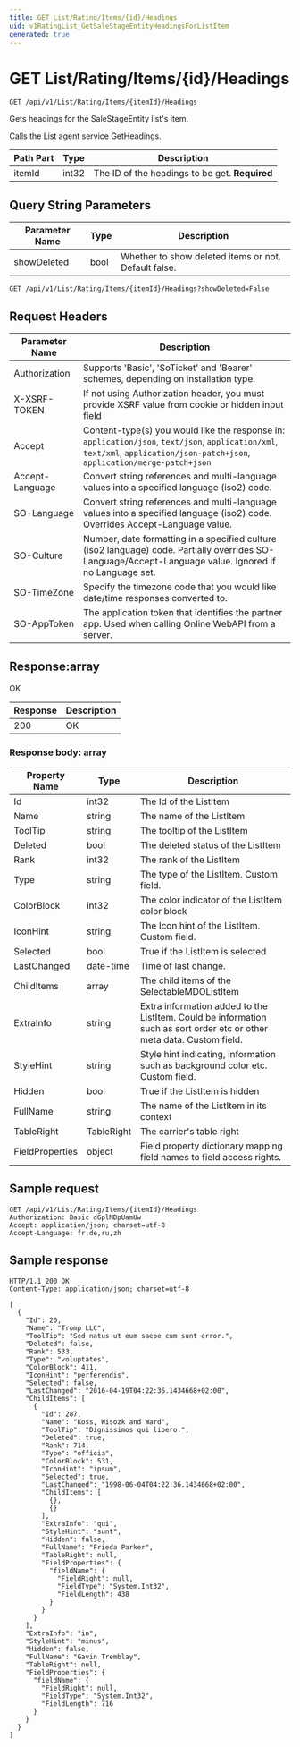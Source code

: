 ```yaml
---
title: GET List/Rating/Items/{id}/Headings
uid: v1RatingList_GetSaleStageEntityHeadingsForListItem
generated: true
---
```


# GET List/Rating/Items/{id}/Headings

```http
GET /api/v1/List/Rating/Items/{itemId}/Headings
```

Gets headings for the SaleStageEntity list's item.


Calls the List agent service GetHeadings.





| Path Part | Type | Description |
|-----------|------|-------------|
| itemId | int32 | The ID of the headings to be get. **Required** |


## Query String Parameters

| Parameter Name | Type |  Description |
|----------------|------|--------------|
| showDeleted | bool |  Whether to show deleted items or not. Default false. |

```http
GET /api/v1/List/Rating/Items/{itemId}/Headings?showDeleted=False
```


## Request Headers

| Parameter Name | Description |
|----------------|-------------|
| Authorization  | Supports 'Basic', 'SoTicket' and 'Bearer' schemes, depending on installation type. |
| X-XSRF-TOKEN   | If not using Authorization header, you must provide XSRF value from cookie or hidden input field |
| Accept         | Content-type(s) you would like the response in: `application/json`, `text/json`, `application/xml`, `text/xml`, `application/json-patch+json`, `application/merge-patch+json` |
| Accept-Language | Convert string references and multi-language values into a specified language (iso2) code. |
| SO-Language | Convert string references and multi-language values into a specified language (iso2) code. Overrides Accept-Language value. |
| SO-Culture | Number, date formatting in a specified culture (iso2 language) code. Partially overrides SO-Language/Accept-Language value. Ignored if no Language set. |
| SO-TimeZone | Specify the timezone code that you would like date/time responses converted to. |
| SO-AppToken | The application token that identifies the partner app. Used when calling Online WebAPI from a server. |


## Response:array

OK

| Response | Description |
|----------------|-------------|
| 200 | OK |

### Response body: array

| Property Name | Type |  Description |
|----------------|------|--------------|
| Id | int32 | The Id of the ListItem |
| Name | string | The name of the ListItem |
| ToolTip | string | The tooltip of the ListItem |
| Deleted | bool | The deleted status of the ListItem |
| Rank | int32 | The rank of the ListItem |
| Type | string | The type of the ListItem. Custom field. |
| ColorBlock | int32 | The color indicator of the ListItem color block |
| IconHint | string | The Icon hint of the ListItem. Custom field. |
| Selected | bool | True if the ListItem is selected |
| LastChanged | date-time | Time of last change. |
| ChildItems | array | The child items of the SelectableMDOListItem |
| ExtraInfo | string | Extra information added to the ListItem. Could be information such as sort order etc or other meta data. Custom field. |
| StyleHint | string | Style hint indicating, information such as background color etc. Custom field. |
| Hidden | bool | True if the ListItem is hidden |
| FullName | string | The name of the ListItem in its context |
| TableRight | TableRight | The carrier's table right |
| FieldProperties | object | Field property dictionary mapping field names to field access rights. |

## Sample request

```http!
GET /api/v1/List/Rating/Items/{itemId}/Headings
Authorization: Basic dGplMDpUamUw
Accept: application/json; charset=utf-8
Accept-Language: fr,de,ru,zh
```

## Sample response

```http_
HTTP/1.1 200 OK
Content-Type: application/json; charset=utf-8

[
  {
    "Id": 20,
    "Name": "Tromp LLC",
    "ToolTip": "Sed natus ut eum saepe cum sunt error.",
    "Deleted": false,
    "Rank": 533,
    "Type": "voluptates",
    "ColorBlock": 411,
    "IconHint": "perferendis",
    "Selected": false,
    "LastChanged": "2016-04-19T04:22:36.1434668+02:00",
    "ChildItems": [
      {
        "Id": 287,
        "Name": "Koss, Wisozk and Ward",
        "ToolTip": "Dignissimos qui libero.",
        "Deleted": true,
        "Rank": 714,
        "Type": "officia",
        "ColorBlock": 531,
        "IconHint": "ipsum",
        "Selected": true,
        "LastChanged": "1998-06-04T04:22:36.1434668+02:00",
        "ChildItems": [
          {},
          {}
        ],
        "ExtraInfo": "qui",
        "StyleHint": "sunt",
        "Hidden": false,
        "FullName": "Frieda Parker",
        "TableRight": null,
        "FieldProperties": {
          "fieldName": {
            "FieldRight": null,
            "FieldType": "System.Int32",
            "FieldLength": 438
          }
        }
      }
    ],
    "ExtraInfo": "in",
    "StyleHint": "minus",
    "Hidden": false,
    "FullName": "Gavin Tremblay",
    "TableRight": null,
    "FieldProperties": {
      "fieldName": {
        "FieldRight": null,
        "FieldType": "System.Int32",
        "FieldLength": 716
      }
    }
  }
]
```